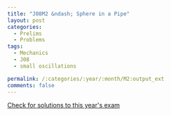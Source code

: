```yaml
---
title: "J08M2 &ndash; Sphere in a Pipe"
layout: post
categories:
  - Prelims
  - Problems
tags:
  - Mechanics
  - J08
  - small oscillations

permalink: /:categories/:year/:month/M2:output_ext
comments: false
---
```

<object data="2008J2M.pdf" type="application/pdf" width="100%" height="500"></object>
<div class="message"><a href='https://princetonprelim.com/prelim/20/'>Check for solutions to this year's exam</a></div>